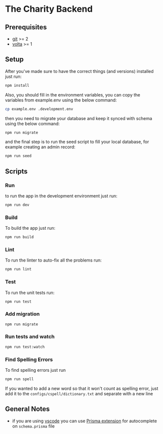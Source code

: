 # The Charity Backend

## Prerequisites

- [git][git] >= 2
- [volta][volta] >= 1

## Setup

After you've made sure to have the correct things (and versions) installed just
run:

```bash
npm install
```

Also, you should fill in the environment variables, you can copy the variables
from example.env using the below command:

```bash
cp example.env .development.env
```

then you need to migrate your database and keep it synced with schema using the
below command:

```bash
npm run migrate
```

and the final step is to run the seed script to fill your local database, for
example creating an admin record:

```bash
npm run seed
```

## Scripts

### Run

to run the app in the development environment just run:

```bash
npm run dev
```

### Build

To build the app just run:

```bash
npm run build
```

### Lint

To run the linter to auto-fix all the problems run:

```bash
npm run lint
```

### Test

To run the unit tests run:

```bash
npm run test
```

### Add migration

```bash
npm run migrate
```

### Run tests and watch

```bash
npm run test:watch
```

### Find Spelling Errors

To find spelling errors just run

```bash
npm run spell
```

If you wanted to add a new word so that it won't count as spelling error, just
add it to the `configs/cspell/dictionary.txt` and separate with a new line

## General Notes

- if you are using [vscode][vscode] you can use [Prisma
  extension][prisma-extension] for autocomplete on `schema.prisma` file

[git]: https://git-scm.com/
[volta]: https://volta.sh/
[vscode]: https://code.visualstudio.com/
[prisma-extension]:
  https://marketplace.visualstudio.com/items?itemName=Prisma.prisma
